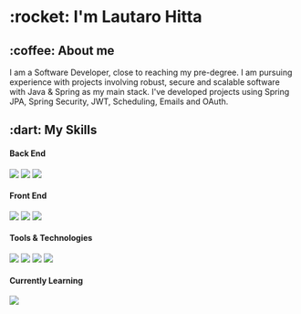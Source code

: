 <h1 align="left"><b> :rocket:	 I'm Lautaro Hitta 	</b></h1>

<h2>  :coffee: About me </h2>

I am a Software Developer, close to reaching my pre-degree. I am pursuing experience with projects involving robust, secure and scalable software with Java & Spring as my main stack. I've developed projects using Spring JPA, Spring Security, JWT, Scheduling, Emails and OAuth.
<!--  -->

<h2 align="left">	:dart: My Skills </h2>

<div align="left">

  <h4> Back End </h4>
  <span> 
    <img src="https://img.shields.io/badge/Java-ED8B00?style=for-the-badge&logo=java&logoColor=white">
    <img src="https://img.shields.io/badge/spring-%236DB33F.svg?style=for-the-badge&logo=spring&logoColor=white">
    <img src="https://img.shields.io/badge/JWT-black?style=for-the-badge&logo=JSON%20web%20tokens">
  </span>
  
  <br>

  
  <h4> Front End </h4>
  <span> 
    <img src="https://img.shields.io/badge/react-%2320232a.svg?style=for-the-badge&logo=react&logoColor=%2361DAFB">
    <img src="https://img.shields.io/badge/javascript-%23323330.svg?style=for-the-badge&logo=javascript&logoColor=%23F7DF1E">
    <img src="https://img.shields.io/badge/tailwindcss-%2338B2AC.svg?style=for-the-badge&logo=tailwind-css&logoColor=white">
  </span>
  
  <br>


  <h4> Tools & Technologies </h4>
  <span>
    <img src="https://img.shields.io/badge/Git-F05032?style=for-the-badge&logo=git&logoColor=white">
    <img src="https://img.shields.io/badge/postgres-%23316192.svg?style=for-the-badge&logo=postgresql&logoColor=white">
    <img src="https://img.shields.io/badge/docker-%230db7ed.svg?style=for-the-badge&logo=docker&logoColor=white">
    <img src="https://img.shields.io/badge/Postman-FF6C37?style=for-the-badge&logo=postman&logoColor=white">
  </span>

  <br>

<h4> Currently Learning </h4>
  <span>
        <img src="https://img.shields.io/badge/Rabbitmq-FF6600?style=for-the-badge&logo=rabbitmq&logoColor=white">
  </span>

</div>


